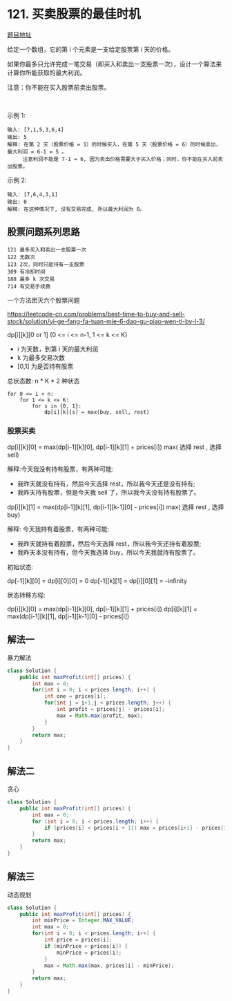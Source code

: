 # 121. 买卖股票的最佳时机

[题目地址](https://leetcode-cn.com/problems/best-time-to-buy-and-sell-stock/)

给定一个数组，它的第 i 个元素是一支给定股票第 i 天的价格。

如果你最多只允许完成一笔交易（即买入和卖出一支股票一次），设计一个算法来计算你所能获取的最大利润。

注意：你不能在买入股票前卖出股票。

 

示例 1:

```
输入: [7,1,5,3,6,4]
输出: 5
解释: 在第 2 天（股票价格 = 1）的时候买入，在第 5 天（股票价格 = 6）的时候卖出，最大利润 = 6-1 = 5 。
     注意利润不能是 7-1 = 6, 因为卖出价格需要大于买入价格；同时，你不能在买入前卖出股票。
```

示例 2:

```
输入: [7,6,4,3,1]
输出: 0
解释: 在这种情况下, 没有交易完成, 所以最大利润为 0。
```

## 股票问题系列思路

```
121 最多买入和卖出一支股票一次
122 无数次
123 2次，同时只能持有一支股票
309 有冷却时间
188 最多 k 次交易
714 有交易手续费
```

一个方法团灭六个股票问题

<https://leetcode-cn.com/problems/best-time-to-buy-and-sell-stock/solution/yi-ge-fang-fa-tuan-mie-6-dao-gu-piao-wen-ti-by-l-3/>

dp[i][k][0 or 1] (0 <= i <= n-1, 1 <= k <= K)

- i 为天数，到第 i 天的最大利润
- k 为最多交易次数 
- [0,1] 为是否持有股票

总状态数: n * K * 2 种状态

```
for 0 <= i < n:
    for 1 <= k <= K:
        for s in {0, 1}:
            dp[i][k][s] = max(buy, sell, rest)
```

### 股票买卖

dp[i][k][0] = max(dp[i-1][k][0], dp[i-1][k][1] + prices[i]) max( 选择 rest , 选择 sell)

解释:今天我没有持有股票，有两种可能:

- 我昨天就没有持有，然后今天选择 rest，所以我今天还是没有持有; 
- 我昨天持有股票，但是今天我 sell 了，所以我今天没有持有股票了。

dp[i][k][1] = max(dp[i-1][k][1], dp[i-1][k-1][0] - prices[i]) max( 选择 rest , 选择 buy)

解释: 今天我持有着股票，有两种可能:

- 我昨天就持有着股票，然后今天选择 rest，所以我今天还持有着股票; 
- 我昨天本没有持有，但今天我选择 buy，所以今天我就持有股票了。

初始状态:

dp[-1][k][0] = dp[i][0][0] = 0 dp[-1][k][1] = dp[i][0][1] = -infinity

状态转移方程:

dp[i][k][0] = max(dp[i-1][k][0], dp[i-1][k][1] + prices[i]) dp[i][k][1] = max(dp[i-1][k][1], dp[i-1][k-1][0] - prices[i])


## 解法一

暴力解法

```Java
class Solution {
    public int maxProfit(int[] prices) {
        int max = 0;
        for(int i = 0; i < prices.length; i++) {
            int one = prices[i];
            for(int j = i+1;j < prices.length; j++) {
                int profit = prices[j] - prices[i];
                max = Math.max(profit, max);
            }
        }
        return max;
    }
}
```

## 解法二

贪心

```Java
class Solution {
    public int maxProfit(int[] prices) {
        int max = 0;
        for (int i = 0; i < prices.length; i++) {
            if (prices[i] < prices[i + 1]) max = prices[i+1] - prices[i]; // 只要后一天比前一天股价高，就买入
        }
        return max;
    }
}
```

## 解法三

动态规划

```Java
class Solution {
    public int maxProfit(int[] prices) {
        int minPrice = Integer.MAX_VALUE;
        int max = 0;
        for(int i = 0; i < prices.length; i++) {
            int price = prices[i];
            if (minPrice > prices[i]) {
                minPrice = prices[i];
            }
            max = Math.max(max, prices[i] - minPrice);
        }
        return max;
    }
}
```